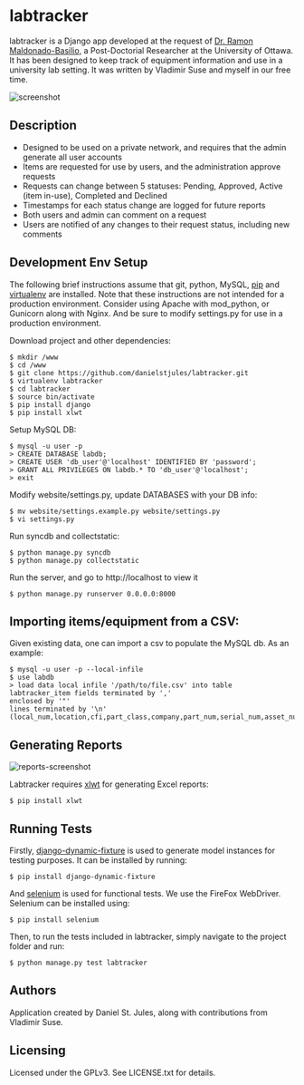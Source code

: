 labtracker
===========

labtracker is a Django app developed at the request of [Dr. Ramon Maldonado-Basilio](<http://ptlab.site.uottawa.ca/dr-ramon-maldonado-basilio/>), a Post-Doctorial Researcher at the University of Ottawa. It has been designed to keep track of equipment information and use in a university lab setting. It was written by Vladimir Suse and myself in our free time.

![screenshot](http://danielstjules.com/labtracker/screenshot.gif)

Description
-----------

* Designed to be used on a private network, and requires that the admin generate all user accounts
* Items are requested for use by users, and the administration approve requests
* Requests can change between 5 statuses: Pending, Approved, Active (item in-use), Completed and Declined
* Timestamps for each status change are logged for future reports
* Both users and admin can comment on a request
* Users are notified of any changes to their request status, including new comments

Development Env Setup
---------------------

The following brief instructions assume that git, python, MySQL, [pip](http://www.pip-installer.org/en/latest/) and [virtualenv](https://pypi.python.org/pypi/virtualenv) are installed. Note that these instructions are not intended for a production environment. Consider using Apache with mod_python, or Gunicorn along with Nginx. And be sure to modify settings.py for use in a production environment.

Download project and other dependencies:

	$ mkdir /www
	$ cd /www
	$ git clone https://github.com/danielstjules/labtracker.git
	$ virtualenv labtracker
	$ cd labtracker
	$ source bin/activate
	$ pip install django
	$ pip install xlwt

Setup MySQL DB:

	$ mysql -u user -p
	> CREATE DATABASE labdb;
	> CREATE USER 'db_user'@'localhost' IDENTIFIED BY 'password';
	> GRANT ALL PRIVILEGES ON labdb.* TO 'db_user'@'localhost';
	> exit

Modify website/settings.py, update DATABASES with your DB info:

	$ mv website/settings.example.py website/settings.py
	$ vi settings.py

Run syncdb and collectstatic:

	$ python manage.py syncdb
	$ python manage.py collectstatic

Run the server, and go to http://localhost to view it

	$ python manage.py runserver 0.0.0.0:8000

Importing items/equipment from a CSV:
-------------------------------------

Given existing data, one can import a csv to populate the MySQL db. As an example:

	$ mysql -u user -p --local-infile
	$ use labdb
	> load data local infile '/path/to/file.csv' into table labtracker_item fields terminated by ','
	enclosed by '"'
	lines terminated by '\n'
	(local_num,location,cfi,part_class,company,part_num,serial_num,asset_num,description,notes);

Generating Reports
------------------

![reports-screenshot](http://danielstjules.com/labtracker/reports.gif)

Labtracker requires [xlwt](https://pypi.python.org/pypi/xlwt) for generating Excel reports:

	$ pip install xlwt

Running Tests
-------------

Firstly, [django-dynamic-fixture](https://github.com/paulocheque/django-dynamic-fixture) is used to generate model instances for testing purposes. It can be installed by running:

	$ pip install django-dynamic-fixture

And [selenium](http://selenium-python.readthedocs.org/en/latest/) is used for functional tests. We use the FireFox WebDriver. Selenium can be installed using:

	$ pip install selenium

Then, to run the tests included in labtracker, simply navigate to the project folder and run:

	$ python manage.py test labtracker

Authors
-------

Application created by Daniel St. Jules, along with contributions from Vladimir Suse.

Licensing
---------

Licensed under the GPLv3. See LICENSE.txt for details.
